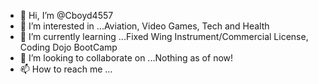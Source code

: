 - 👋 Hi, I’m @Cboyd4557
- 👀 I’m interested in ...Aviation, Video Games, Tech and Health
- 🌱 I’m currently learning ...Fixed Wing Instrument/Commercial License, Coding Dojo BootCamp
- 💞️ I’m looking to collaborate on ...Nothing as of now!
- 📫 How to reach me ...

<!---
Cboyd4557/Cboyd4557 is a ✨ special ✨ repository because its `README.md` (this file) appears on your GitHub profile.
You can click the Preview link to take a look at your changes.
--->
